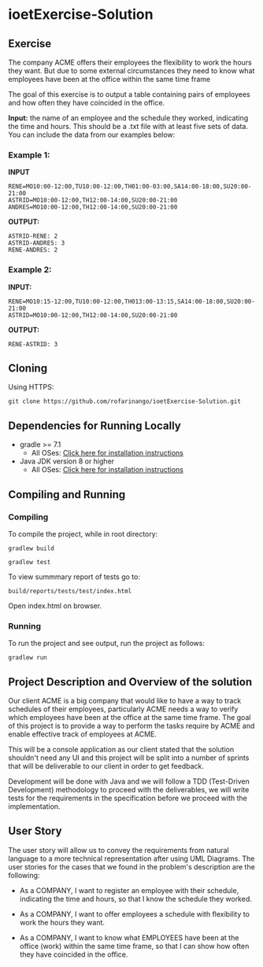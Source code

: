 # ioetExercise-Solution

## Exercise

The company ACME offers their employees the flexibility to work the hours they want. But due to some external circumstances they need to know what employees have been at the office within the same time frame

The goal of this exercise is to output a table containing pairs of employees and how often they have coincided in the office.

**Input:** the name of an employee and the schedule they worked, indicating the time and hours. This should be a .txt file with at least five sets of data. You can include the data from our examples below:

### Example 1:

**INPUT**
```
RENE=MO10:00-12:00,TU10:00-12:00,TH01:00-03:00,SA14:00-18:00,SU20:00- 21:00
ASTRID=MO10:00-12:00,TH12:00-14:00,SU20:00-21:00
ANDRES=MO10:00-12:00,TH12:00-14:00,SU20:00-21:00
```

**OUTPUT:**
```
ASTRID-RENE: 2
ASTRID-ANDRES: 3
RENE-ANDRES: 2
```

### Example 2:

**INPUT:**
```
RENE=MO10:15-12:00,TU10:00-12:00,TH013:00-13:15,SA14:00-18:00,SU20:00-21:00
ASTRID=MO10:00-12:00,TH12:00-14:00,SU20:00-21:00
```

**OUTPUT:**
```
RENE-ASTRID: 3
```

## Cloning

Using HTTPS:
```
git clone https://github.com/rofarinango/ioetExercise-Solution.git
```

## Dependencies for Running Locally
* gradle >= 7.1
  * All OSes: [Click here for installation instructions](https://gradle.org/install/)
* Java JDK version 8 or higher
  * All OSes: [Click here for installation instructions](https://docs.oracle.com/javase/8/docs/technotes/guides/install/install_overview.html)

## Compiling and Running

### Compiling
To compile the project, while in root directory:
```
gradlew build
```
```
gradlew test
```
To view summmary report of tests go to:
```
build/reports/tests/test/index.html
```
Open index.html on browser.

### Running
To run the project and see output, run the project as follows:
```
gradlew run
```

## Project Description and Overview of the solution

Our client ACME is a big company that would like to have a way to track schedules of their employees, particularly ACME needs a way to verify which employees have been at the office at the same time frame. The goal of this project is to provide a way to perform the tasks require by ACME and enable effective track of employees at ACME.

This will be a console application as our client stated that the solution shouldn't need any UI and this project will be split into a number of sprints that will be deliverable to our client in order to get feedback.

Development will be done with Java and we will follow a TDD (Test-Driven Development) methodology to proceed with the deliverables, we will write tests for the requirements in the specification before we proceed with the implementation.

## User Story

The user story will allow us to convey the requirements from natural language to a more technical representation after using UML Diagrams. The user stories for the cases that we found in the problem's description are the following:
 
 * As a COMPANY, I want to register an employee with their schedule, indicating the time and hours, so that I know  the schedule they worked.

 * As a COMPANY, I want to offer employees a schedule with flexibility to work the hours they want.
 
 * As a COMPANY, I want to know what EMPLOYEES have been at the office (work) within the same time frame, so that I can show how often they have coincided in the office.

